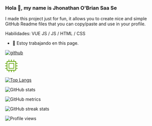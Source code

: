 ### Hola 👋, my name is Jhonathan O'Brian Saa Se

I made this project just for fun, it allows you to create nice and simple GitHub Readme files that you can copy/paste and use in your profile.

Habilidades: VUE JS / JS / HTML / CSS

- 🔭 Estoy trabajando en this page. 


[<img src='https://cdn.jsdelivr.net/npm/simple-icons@3.0.1/icons/github.svg' alt='github' height='40'>](https://github.com/InterTech20)  

<a href='https://docs.github.com/en/developers'><img src='https://raw.githubusercontent.com/acervenky/animated-github-badges/master/assets/devbadge.gif' width='40' height='40'></a> 

[![Top Langs](https://github-readme-stats.vercel.app/api/top-langs/?username=InterTech20)](https://github.com/anuraghazra/github-readme-stats)

![GitHub stats](https://github-readme-stats.vercel.app/api?username=InterTech20&show_icons=true&count_private=true)  

![GitHub metrics](https://metrics.lecoq.io/InterTech20)  

![GitHub streak stats](https://github-readme-streak-stats.herokuapp.com/?user=InterTech20)  

![Profile views](https://gpvc.arturio.dev/InterTech20)  
